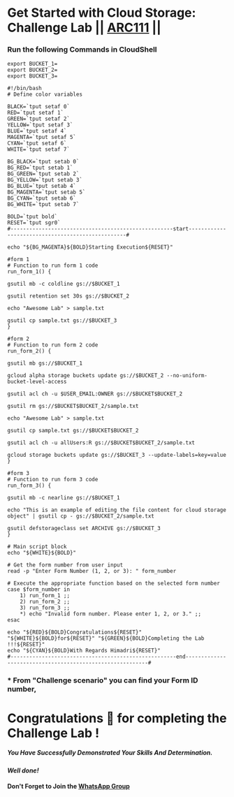 # Get Started with Cloud Storage: Challenge Lab || [ARC111](https://www.cloudskillsboost.google/focuses/62706?parent=catalog) ||

### Run the following Commands in CloudShell

```
export BUCKET_1=
export BUCKET_2=
export BUCKET_3=
```

```
#!/bin/bash
# Define color variables

BLACK=`tput setaf 0`
RED=`tput setaf 1`
GREEN=`tput setaf 2`
YELLOW=`tput setaf 3`
BLUE=`tput setaf 4`
MAGENTA=`tput setaf 5`
CYAN=`tput setaf 6`
WHITE=`tput setaf 7`

BG_BLACK=`tput setab 0`
BG_RED=`tput setab 1`
BG_GREEN=`tput setab 2`
BG_YELLOW=`tput setab 3`
BG_BLUE=`tput setab 4`
BG_MAGENTA=`tput setab 5`
BG_CYAN=`tput setab 6`
BG_WHITE=`tput setab 7`

BOLD=`tput bold`
RESET=`tput sgr0`
#----------------------------------------------------start--------------------------------------------------#

echo "${BG_MAGENTA}${BOLD}Starting Execution${RESET}"

#form 1
# Function to run form 1 code
run_form_1() {

gsutil mb -c coldline gs://$BUCKET_1

gsutil retention set 30s gs://$BUCKET_2

echo "Awesome Lab" > sample.txt

gsutil cp sample.txt gs://$BUCKET_3
}

#form 2
# Function to run form 2 code
run_form_2() {

gsutil mb gs://$BUCKET_1

gcloud alpha storage buckets update gs://$BUCKET_2 --no-uniform-bucket-level-access

gsutil acl ch -u $USER_EMAIL:OWNER gs://$BUCKET$BUCKET_2

gsutil rm gs://$BUCKET$BUCKET_2/sample.txt

echo "Awesome Lab" > sample.txt

gsutil cp sample.txt gs://$BUCKET$BUCKET_2

gsutil acl ch -u allUsers:R gs://$BUCKET$BUCKET_2/sample.txt

gcloud storage buckets update gs://$BUCKET_3 --update-labels=key=value
}

#form 3
# Function to run form 3 code
run_form_3() {

gsutil mb -c nearline gs://$BUCKET_1

echo "This is an example of editing the file content for cloud storage object" | gsutil cp - gs://$BUCKET_2/sample.txt

gsutil defstorageclass set ARCHIVE gs://$BUCKET_3
}

# Main script block
echo "${WHITE}${BOLD}"

# Get the form number from user input
read -p "Enter Form Number (1, 2, or 3): " form_number

# Execute the appropriate function based on the selected form number
case $form_number in
    1) run_form_1 ;;
    2) run_form_2 ;;
    3) run_form_3 ;;
    *) echo "Invalid form number. Please enter 1, 2, or 3." ;;
esac

echo "${RED}${BOLD}Congratulations${RESET}" "${WHITE}${BOLD}for${RESET}" "${GREEN}${BOLD}Completing the Lab !!!${RESET}"
echo "${CYAN}${BOLD}With Regards Himadri${RESET}"
#-----------------------------------------------------end----------------------------------------------------------#
```
### * From "Challenge scenario" you can find your Form ID number,

# Congratulations 🎉 for completing the Challenge Lab !

##### *You Have Successfully Demonstrated Your Skills And Determination.*

#### *Well done!*

#### Don't Forget to Join the [WhatsApp Group](https://chat.whatsapp.com/Cxmw4DvCwEHCqU8qzTpv6r) 
